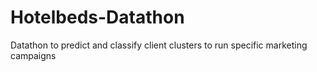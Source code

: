 # Hotelbeds-Datathon
Datathon to predict and classify client clusters to run specific marketing campaigns
